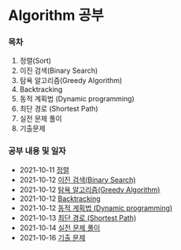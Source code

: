 # Algorithm 공부 

### 목차

1. 정렬(Sort)
2. 이진 검색(Binary Search)
3. 탐욕 알고리즘(Greedy Algorithm)
4. Backtracking
5. 동적 계획법 (Dynamic programming)
6. 최단 경로 (Shortest Path)
7. 실전 문제 풀이
8. 기출문제


### 공부 내용 및 일자 

- 2021-10-11 [정렬](./sort/README.md)
- 2021-10-12 [이진 검색(Binary Search)](./binarySearch/README.md)
- 2021-10-12 [탐욕 알고리즘(Greedy Algorithm)](./greedyAlgorithm/README.md)
- 2021-10-12 [Backtracking](./backtracking/README.md)
- 2021-10-12 [동적 계획법 (Dynamic programming)](./dynamicProgramming/README.md)
- 2021-10-13 [최단 경로 (Shortest Path)](./shortestPath/README.md)
- 2021-10-14 [실전 문제 풀이](./practiceQuestion/README.md)
- 2021-10-16 [기출 문제](./previousQuestion/README.md)

